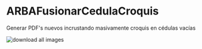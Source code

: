 # ARBAFusionarCedulaCroquis
Generar PDF's nuevos incrustando masivamente croquis en cédulas vacías

![download all images](https://github.com/braytac/ARBAFusionarCedulaCroquis/blob/main/demo.gif)
